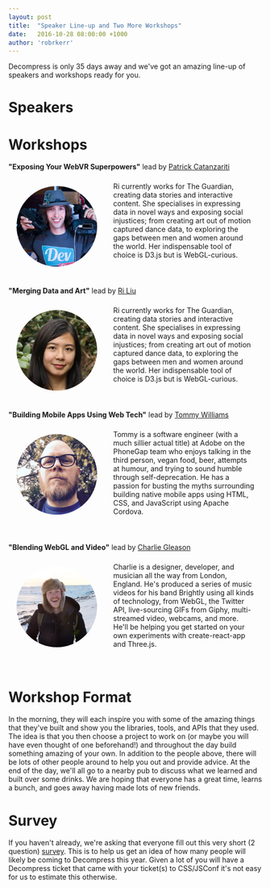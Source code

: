 ```yaml
---
layout: post
title:  "Speaker Line-up and Two More Workshops"
date:   2016-10-28 08:00:00 +1000
author: 'robrkerr'
---
```


Decompress is only 35 days away and we've got an amazing line-up of speakers and workshops ready for you. 

# Speakers



# Workshops

**"Exposing Your WebVR Superpowers"**
lead by [Patrick Catanzariti](http://www.patrickcatanzariti.com) 

<div style="display: flex">
  <div style="flex-shrink: 0; flex-align: flex-start">
    <img style="margin: 16px; width: 160px; height: 160px; border-radius: 80px" src="/assets/images/workshop-patrick.jpg" />
  </div>
  <div style="padding: 8px 16px 40px">
    Ri currently works for The Guardian, creating data stories and interactive content. She specialises in expressing data in novel ways and exposing social injustices; from creating art out of motion captured dance data, to exploring the gaps between men and women around the world. Her indispensable tool of choice is D3.js but is WebGL-curious.
  </div>
</div>

**"Merging Data and Art"**
lead by [Ri Liu](https://twitter.com/riblah) 

<div style="display: flex">
  <div style="flex-shrink: 0; flex-align: flex-start">
    <img style="margin: 16px; width: 160px; height: 160px; border-radius: 80px" src="/assets/images/workshop-ri.jpg" />
  </div>
  <div style="padding: 8px 16px 40px">
    Ri currently works for The Guardian, creating data stories and interactive content. She specialises in expressing data in novel ways and exposing social injustices; from creating art out of motion captured dance data, to exploring the gaps between men and women around the world. Her indispensable tool of choice is D3.js but is WebGL-curious.
  </div>
</div>

**"Building Mobile Apps Using Web Tech"**
lead by [Tommy Williams](https://twitter.com/theRealDevgeeks) 

<div style="display: flex">
  <div style="flex-shrink: 0; flex-align: flex-start">
    <img style="margin: 16px; width: 160px; height: 160px; border-radius: 80px" src="/assets/images/workshop-tommy.jpg" />
  </div>
  <div style="padding: 8px 16px 40px">
    Tommy is a software engineer (with a much sillier actual title) at Adobe on the PhoneGap team who enjoys talking in the third person, vegan food, beer, attempts at humour, and trying to sound humble through self-deprecation. He has a passion for busting the myths surrounding building native mobile apps using HTML, CSS, and JavaScript using Apache Cordova.
  </div>
</div>

**"Blending WebGL and Video"**
lead by [Charlie Gleason](https://twitter.com/superhighfives)

<div style="display: flex">
  <div style="flex-shrink: 0; flex-align: flex-start">
    <img style="margin: 16px; width: 160px; height: 160px; border-radius: 80px" src="/assets/images/workshop-charlie.jpg" />
  </div>
  <div style="padding: 8px 16px 40px">
    Charlie is a designer, developer, and musician all the way from London, England. He's produced a series of music videos for his band Brightly using all kinds of technology, from WebGL, the Twitter API, live-sourcing GIFs from Giphy, multi-streamed video, webcams, and more. He'll be helping you get started on your own experiments with create-react-app and Three.js.
  </div>
</div>

# Workshop Format

In the morning, they will each inspire you with some of the amazing things that they've built and show you the libraries, tools, and APIs that they used. The idea is that you then choose a project to work on (or maybe you will have even thought of one beforehand!) and throughout the day build something amazing of your own. In addition to the people above, there will be lots of other people around to help you out and provide advice. At the end of the day, we'll all go to a nearby pub to discuss what we learned and built over some drinks. We are hoping that everyone has a great time, learns a bunch, and goes away having made lots of new friends.

# Survey

If you haven't already, we're asking that everyone fill out this very short (2 question) [survey](https://docs.google.com/forms/d/e/1FAIpQLSeOdQmNC-0l7-2DBne9QcBkTK1AyeSYR_9Av53csM3YPgmUhA/viewform). This is to help us get an idea of how many people will likely be coming to Decompress this year. Given a lot of you will have a Decompress ticket that came with your ticket(s) to CSS/JSConf it's not easy for us to estimate this otherwise.

